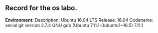 ## Record for the os labo.

**Environment:**
Description:	Ubuntu 16.04 LTS
Release:	16.04
Codename:	xenial
git version 2.7.4
GNU gdb (Ubuntu 7.11.1-0ubuntu1~16.5) 7.11.1






